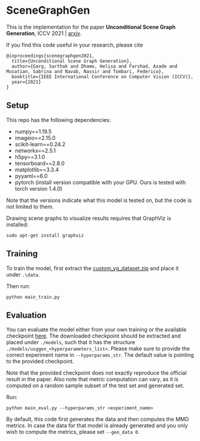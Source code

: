 # SceneGraphGen

This is the implementation for the paper **Unconditional Scene Graph Generation**, ICCV 2021 | <a href="https://arxiv.org/pdf/2108.05884.pdf">arxiv</a>.

If you find this code useful in your research, please cite
```
@inproceedings{scenegraphgen2021,
  title={Unconditional Scene Graph Generation},
  author={Garg, Sarthak and Dhamo, Helisa and Farshad, Azade and Musatian, Sabrina and Navab, Nassir and Tombari, Federico},
  booktitle={IEEE International Conference on Computer Vision (ICCV)},
  year={2021}
}
```

## Setup

This repo has the following dependencies:
- numpy==1.19.5
- imageio==2.15.0
- scikit-learn==0.24.2
- networkx==2.5.1
- h5py==3.1.0
- tensorboard==2.8.0
- matplotlib==3.3.4
- pyyaml==6.0
- pytorch (install version compatible with your GPU. Ours is tested with torch version 1.4.0)

Note that the versions indicate what this model is tested on, but the code is not limited to them.

Drawing scene graphs to visualize results requires that GraphViz is installed:
```
sudo apt-get install graphviz
```

## Training

To train the model, first extract the <a href="https://drive.google.com/file/d/184TLc2NnTKeR-W0M_-8x5R9uUqs7SEDd/view?usp=sharing">custom_vg_dataset.zip</a> and place it under `.\data`.

Then run:
```
python main_train.py
```

## Evaluation
You can evaluate the model either from your own training or the available checkpoint <a href="https://drive.google.com/file/d/1eEhSLZhwd655M99fb-TqUT2qook4DQ7D/view?usp=sharing">here</a>. The downloaded checkpoint should be extracted and placed under `./models`, such that it has the structure `./models/usggen_<hyperparameters_list>`. 
Please make sure to provide the correct experiment name in `--hyperparams_str`. The default value is pointing to the provided checkpoint.

Note that the provided checkpoint does not exactly reproduce the official result in the paper. Also note that metric computation can vary, as it is computed on a random sample subset of the test set and generated set.

Run:
```
python main_eval.py --hyperparams_str <experiment_name>
```

By default, this code first generates the data and then computes the MMD metrics. 
In case the data for that model is already generated and you only wish to compute the metrics, please set `--gen_data 0`.

